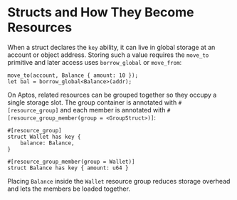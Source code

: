 # Structs and How They Become Resources

When a struct declares the `key` ability, it can live in global storage at an account or object address. Storing such a value requires the `move_to` primitive and later access uses `borrow_global` or `move_from`:

```move
move_to(account, Balance { amount: 10 });
let bal = borrow_global<Balance>(addr);
```

On Aptos, related resources can be grouped together so they occupy a single storage slot. The group container is annotated with `#[resource_group]` and each member is annotated with `#[resource_group_member(group = <GroupStruct>)]`:

```move
#[resource_group]
struct Wallet has key {
    balance: Balance,
}

#[resource_group_member(group = Wallet)]
struct Balance has key { amount: u64 }
```

Placing `Balance` inside the `Wallet` resource group reduces storage overhead and lets the members be loaded together.
